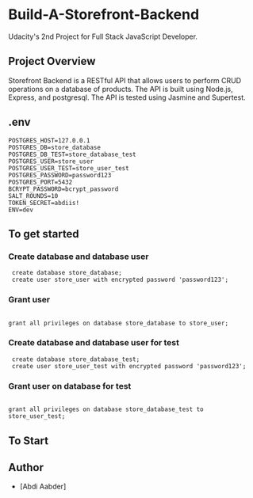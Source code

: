 # Build-A-Storefront-Backend
Udacity's 2nd Project for Full Stack JavaScript Developer.

## Project Overview

Storefront Backend is a RESTful API that allows users to perform CRUD operations on a database of products. The API is built using Node.js, Express, and postgresql. The API is tested using Jasmine and Supertest.

## .env

```
POSTGRES_HOST=127.0.0.1
POSTGRES_DB=store_database
POSTGRES_DB_TEST=store_database_test
POSTGRES_USER=store_user
POSTGRES_USER_TEST=store_user_test
POSTGRES_PASSWORD=password123
POSTGRES_PORT=5432
BCRYPT_PASSWORD=bcrypt_password
SALT_ROUNDS=10
TOKEN_SECRET=abdiis!
ENV=dev

```
## To get started

### Create database and database user 
```
 create database store_database;
 create user store_user with encrypted password 'password123';
```
### Grant user 
```

grant all privileges on database store_database to store_user;

```
### Create database and database user  for test
```
 create database store_database_test;
 create user store_user_test with encrypted password 'password123';
```
### Grant user on database for test
```

grant all privileges on database store_database_test to store_user_test;

```
## To Start 




## Author

- [Abdi Aabder]


